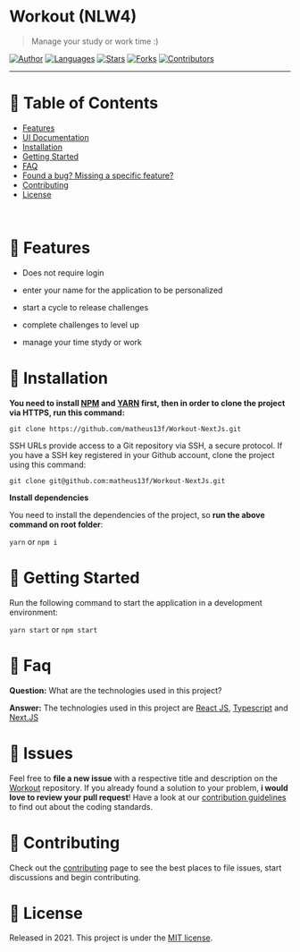 # Workout (NLW4)

> Manage your study or work time :)

 [![Author](https://img.shields.io/badge/author-matheus13f-ff9000?style=flat-square)](https://github.com/matheus13f)
[![Languages](https://img.shields.io/github/languages/count/matheus13f/Workout-NextJs?color=%23ff9000&style=flat-square)](#)
[![Stars](https://img.shields.io/github/stars/matheus13f/Workout-NextJs?color=ff9000&style=flat-square)](https://github.com/matheus13f/Workout-NextJs/stargazers)
[![Forks](https://img.shields.io/github/forks/matheus13f/Workout-NextJs?color=%23ff9000&style=flat-square)](https://github.com/matheus13f/Workout-NextJs/network/members)
[![Contributors](https://img.shields.io/github/contributors/matheus13f/Workout-NextJs?color=ff9000&style=flat-square)](https://github.com/matheus13f/Workout-NextJs/graphs/contributors)

---

# :pushpin: Table of Contents

* [Features](#rocket-features)
* [UI Documentation](#framed_picture-ui-documentation)
* [Installation](#construction_worker-installation)
* [Getting Started](#runner-getting-started)
* [FAQ](#postbox-faq)
* [Found a bug? Missing a specific feature?](#bug-issues)
* [Contributing](#tada-contributing)
* [License](#closed_book-license)

<br />

# :rocket: Features

* Does not require login 
* enter your name for the application to be personalized 

* start a cycle to release challenges 
* complete challenges to level up 
* manage your time stydy or work

# :construction_worker: Installation

**You need to install [NPM](https://www.npmjs.com/) and [YARN](https://yarnpkg.com/) first, then in order to clone the project via HTTPS, run this command:**

```git clone https://github.com/matheus13f/Workout-NextJs.git```

SSH URLs provide access to a Git repository via SSH, a secure protocol. If you have a SSH key registered in your Github account, clone the project using this command:

```git clone git@github.com:matheus13f/Workout-NextJs.git```

**Install dependencies**

You need to install the dependencies of the project, so **run the above command on root folder**:

```yarn```
or
```npm i```

# :runner: Getting Started

Run the following command to start the application in a development environment:

```yarn start```
or
```npm start```

# :postbox: Faq

**Question:** What are the technologies used in this project?

**Answer:** The technologies used in this project are [React JS](https://pt-br.reactjs.org/), [Typescript](https://www.typescriptlang.org/) and [Next.JS](https://nextjs.org/)

# :bug: Issues

Feel free to **file a new issue** with a respective title and description on the [Workout](https://github.com/matheus13f/Workout-NextJs/issues) repository. If you already found a solution to your problem, **i would love to review your pull request**! Have a look at our [contribution guidelines](https://github.com/matheus13f/Workout-NextJs/blob/master/CONTRIBUTING.md) to find out about the coding standards.

# :tada: Contributing

Check out the [contributing](https://github.com/matheus13f/Workout_NextJs/blob/master/CONTRIBUTING.md) page to see the best places to file issues, start discussions and begin contributing.

# :closed_book: License

Released in 2021.
This project is under the [MIT license](https://github.com/matheus13f/Workout-NextJs/master/LICENSE).
